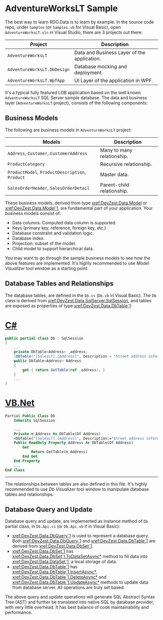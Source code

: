 # AdventureWorksLT Sample

The best way to learn RDO.Data is to learn by example. In the source code repo, under `Samples` (or `Samples.vb` for Visual Basic), open `AdventureWorksLT.sln` in Visual Studio, there are 3 projects out there:

| Project | Description |
|---------|-------------|
| `AdventureWorksLT` | Data and Business Layer of the application. |
| `AdventureWorksLT.DbDesign` | Database mocking and deployment. |
| `AdventureWorksLT.WpfApp` | UI Layer of the application in WPF. |

It's a typical fully featured LOB application based on the well known `AdventureWorksLT` SQL Server sample database. The data and business layer (`AdventureWorksLT` project), consists of the following components:

## Business Models

The following are business models in `AdventureWorksLT` project:

| Models | Description |
|--------|-------------|
| `Address`, `Customer`, `CustomerAddress` | Many to many relationship. |
| `ProductCategory` | Recursive relationship. |
| `ProductModel`, `ProductDescription`, `Product` | Master data. |
| `SalesOrderHeader`, `SalesOrderDetail` | Parent-child relationship. |

These business models, derived from type <xref:DevZest.Data.Model> or <xref:DevZest.Data.Model`1>, are fundamental part of your application. Your business models consist of:

* Data columns. Computed data column is supported.
* Keys (primary key, reference, foreign key, etc.)
* Database constraint and validation logic.
* Database index.
* Projection: subset of the model.
* Child model to support hierarchical data.

You may want to go through the sample business models to see how the above features are implemented. It's highly recommended to use *Model Visualizer* tool window as a starting point.

## Database Tables and Relationships

The database tables, are defined in the `Db.cs` (`Db.vb` in Visual Basic). The `Db` class is derived from <xref:DevZest.Data.SqlServer.SqlSession>, and tables are exposed as properties of type <xref:DevZest.Data.DbTable`1>:

# [C#](#tab/cs)

```cs
public partial class Db : SqlSession
{
    ...
    private DbTable<Address> _address;
    [DbTable("[SalesLT].[Address]", Description = "Street address information for customers.")]
    public DbTable<Address> Address
    {
        get { return GetTable(ref _address); }
    }
    ...
}
```

# [VB.Net](#tab/vb)

```vb
Partial Public Class Db
    Inherits SqlSession

    ...
    Private m_Address As DbTable(Of Address)
    <DbTable("[SalesLT].[Address]", Description:="Street address information for customers.")>
    Public ReadOnly Property Address As DbTable(Of Address)
        Get
            Return GetTable(m_Address)
        End Get
    End Property
    ...
End Class
```

***

The relationships between tables are also defined in this file. It's highly recommended to use *Db Visualizer* tool window to manipulate database tables and relationships.

## Database Query and Update

Database query and update, are implemented as instance method of `Db` partial class, in `Db.Api.cs` (or `Db.Api.vb` if in Visual Basic):

* <xref:DevZest.Data.DbQuery`1> is used to represent a database query. Both <xref:DevZest.Data.DbQuery`1> and <xref:DevZest.Data.DbTable`1> are derived from <xref:DevZest.Data.DbSet`1>.
* <xref:DevZest.Data.DbSet`1> has <xref:DevZest.Data.DbSet`1.ToDataSetAsync*> method to fill data into <xref:DevZest.Data.DataSet`1>, a local storage of data.
* <xref:DevZest.Data.DbTable`1> has <xref:DevZest.Data.DbTable`1.InsertAsync*>, <xref:DevZest.Data.DbTable`1.DeleteAsync*> and <xref:DevZest.Data.DbTable`1.UpdateAsync*> methods to update data from database server. All operations are truly set based.

The above query and update operations will generate SQL Abstract Syntax Tree (AST) and further be translated into native SQL by database provider, with very little overhead. It has best balance of code maintainability and performance.
